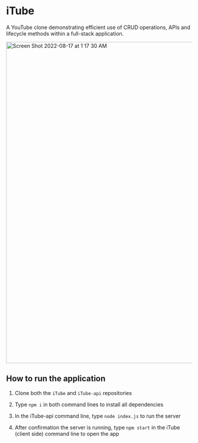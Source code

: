 # iTube

A YouTube clone demonstrating efficient use of CRUD operations, APIs and lifecycle methods within a full-stack application.

<img width="868" alt="Screen Shot 2022-08-17 at 1 17 30 AM" src="https://user-images.githubusercontent.com/102264671/185040467-9326e399-2952-4819-b04f-dd246fb82b9d.png">


## How to run the application

1. Clone both the `iTube` and `iTube-api` repositories

2. Type `npm i` in both command lines to install all dependencies

3. In the iTube-api command line, type `node index.js` to run the server

4. After confirmation the server is running, type `npm start` in the iTube (client side) command line to open the app
